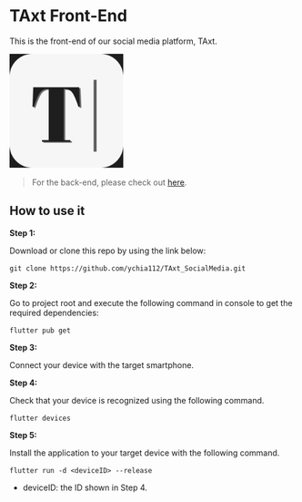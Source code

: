 # TAxt Front-End

This is the front-end of our social media platform, TAxt.

<img src="./TAxt_appIcon.png" width = "200" height = "200">

>For the back-end, please check out [here](https://github.com/aidencj/TAxt-back-end).

## How to use it

**Step 1:**

Download or clone this repo by using the link below:

```
git clone https://github.com/ychia112/TAxt_SocialMedia.git
```

**Step 2:**

Go to project root and execute the following command in console to get the required dependencies: 

```
flutter pub get 
```

**Step 3:**

Connect your device with the target smartphone.

**Step 4:**

Check that your device is recognized using the following command.

```
flutter devices
```

**Step 5:**

Install the application to your target device with the following command.

```
flutter run -d <deviceID> --release
```

* deviceID: the ID shown in Step 4.